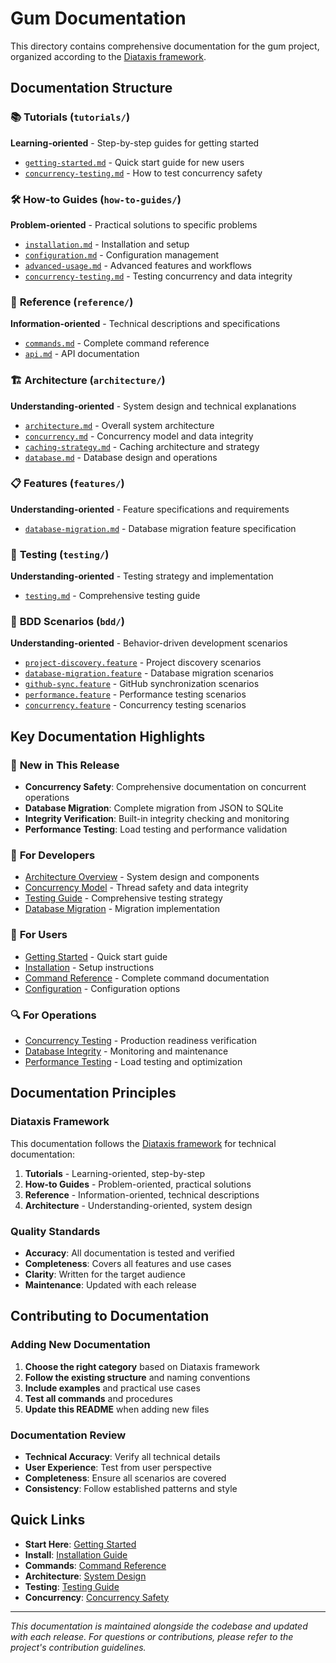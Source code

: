 # Gum Documentation

This directory contains comprehensive documentation for the gum project, organized according to the [Diataxis framework](https://diataxis.fr/).

## Documentation Structure

### 📚 **Tutorials** (`tutorials/`)
**Learning-oriented** - Step-by-step guides for getting started

- [`getting-started.md`](tutorials/getting-started.md) - Quick start guide for new users
- [`concurrency-testing.md`](how-to-guides/concurrency-testing.md) - How to test concurrency safety

### 🛠️ **How-to Guides** (`how-to-guides/`)
**Problem-oriented** - Practical solutions to specific problems

- [`installation.md`](how-to-guides/installation.md) - Installation and setup
- [`configuration.md`](how-to-guides/configuration.md) - Configuration management
- [`advanced-usage.md`](how-to-guides/advanced-usage.md) - Advanced features and workflows
- [`concurrency-testing.md`](how-to-guides/concurrency-testing.md) - Testing concurrency and data integrity

### 📖 **Reference** (`reference/`)
**Information-oriented** - Technical descriptions and specifications

- [`commands.md`](reference/commands.md) - Complete command reference
- [`api.md`](reference/api.md) - API documentation

### 🏗️ **Architecture** (`architecture/`)
**Understanding-oriented** - System design and technical explanations

- [`architecture.md`](architecture.md) - Overall system architecture
- [`concurrency.md`](architecture/concurrency.md) - Concurrency model and data integrity
- [`caching-strategy.md`](caching-strategy.md) - Caching architecture and strategy
- [`database.md`](database.md) - Database design and operations

### 📋 **Features** (`features/`)
**Understanding-oriented** - Feature specifications and requirements

- [`database-migration.md`](features/database-migration.md) - Database migration feature specification

### 🧪 **Testing** (`testing/`)
**Understanding-oriented** - Testing strategy and implementation

- [`testing.md`](testing.md) - Comprehensive testing guide

### 📝 **BDD Scenarios** (`bdd/`)
**Understanding-oriented** - Behavior-driven development scenarios

- [`project-discovery.feature`](bdd/project-discovery.feature) - Project discovery scenarios
- [`database-migration.feature`](bdd/database-migration.feature) - Database migration scenarios
- [`github-sync.feature`](bdd/github-sync.feature) - GitHub synchronization scenarios
- [`performance.feature`](bdd/performance.feature) - Performance testing scenarios
- [`concurrency.feature`](bdd/concurrency.feature) - Concurrency testing scenarios

## Key Documentation Highlights

### 🚀 **New in This Release**

- **Concurrency Safety**: Comprehensive documentation on concurrent operations
- **Database Migration**: Complete migration from JSON to SQLite
- **Integrity Verification**: Built-in integrity checking and monitoring
- **Performance Testing**: Load testing and performance validation

### 🔧 **For Developers**

- [Architecture Overview](architecture.md) - System design and components
- [Concurrency Model](architecture/concurrency.md) - Thread safety and data integrity
- [Testing Guide](testing.md) - Comprehensive testing strategy
- [Database Migration](features/database-migration.md) - Migration implementation

### 👥 **For Users**

- [Getting Started](tutorials/getting-started.md) - Quick start guide
- [Installation](how-to-guides/installation.md) - Setup instructions
- [Command Reference](reference/commands.md) - Complete command documentation
- [Configuration](how-to-guides/configuration.md) - Configuration options

### 🔍 **For Operations**

- [Concurrency Testing](how-to-guides/concurrency-testing.md) - Production readiness verification
- [Database Integrity](architecture/concurrency.md) - Monitoring and maintenance
- [Performance Testing](testing.md) - Load testing and optimization

## Documentation Principles

### Diataxis Framework

This documentation follows the [Diataxis framework](https://diataxis.fr/) for technical documentation:

1. **Tutorials** - Learning-oriented, step-by-step
2. **How-to Guides** - Problem-oriented, practical solutions
3. **Reference** - Information-oriented, technical descriptions
4. **Architecture** - Understanding-oriented, system design

### Quality Standards

- **Accuracy**: All documentation is tested and verified
- **Completeness**: Covers all features and use cases
- **Clarity**: Written for the target audience
- **Maintenance**: Updated with each release

## Contributing to Documentation

### Adding New Documentation

1. **Choose the right category** based on Diataxis framework
2. **Follow the existing structure** and naming conventions
3. **Include examples** and practical use cases
4. **Test all commands** and procedures
5. **Update this README** when adding new files

### Documentation Review

- **Technical Accuracy**: Verify all technical details
- **User Experience**: Test from user perspective
- **Completeness**: Ensure all scenarios are covered
- **Consistency**: Follow established patterns and style

## Quick Links

- **Start Here**: [Getting Started](tutorials/getting-started.md)
- **Install**: [Installation Guide](how-to-guides/installation.md)
- **Commands**: [Command Reference](reference/commands.md)
- **Architecture**: [System Design](architecture.md)
- **Testing**: [Testing Guide](testing.md)
- **Concurrency**: [Concurrency Safety](architecture/concurrency.md)

---

*This documentation is maintained alongside the codebase and updated with each release. For questions or contributions, please refer to the project's contribution guidelines.*